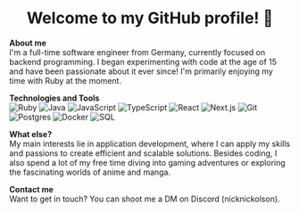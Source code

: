 <!DOCTYPE html>
<html lang="en">
<body>
  <h1 align="center">Welcome to my GitHub profile! 👋</h1>

<b>About me</b>
<br>
I'm a full-time software engineer from Germany, currently focused on backend programming. I began experimenting
with code at the age of 15 and have been passionate about it ever since! I'm primarily enjoying my time with Ruby
at the moment.


<b>Technologies and Tools</b>
<br>
<img src="https://img.shields.io/badge/Ruby-CC342D?style=flat-square&logo=ruby&logoColor=white" alt="Ruby" />
<img src="https://img.shields.io/badge/Java-007396?style=flat-square&logo=java&logoColor=white" alt="Java" />
<img src="https://img.shields.io/badge/JavaScript-F7DF1E?style=flat-square&logo=javascript&logoColor=black" alt="JavaScript" />
<img src="https://img.shields.io/badge/TypeScript-3178C6?style=flat-square&logo=typescript&logoColor=white" alt="TypeScript" />
<img src="https://img.shields.io/badge/React-20232A?style=flat-square&logo=react&logoColor=61DAFB" alt="React" />
<img src="https://img.shields.io/badge/Next.js-000000?style=flat-square&logo=next.js&logoColor=white" alt="Next.js" />
<img src="https://img.shields.io/badge/Git-F05032?style=flat-square&logo=git&logoColor=white" alt="Git" />
<img src="https://img.shields.io/badge/Postgres-336791?style=flat-square&logo=postgresql&logoColor=white" alt="Postgres" />
<img src="https://img.shields.io/badge/Docker-2496ED?style=flat-square&logo=docker&logoColor=white" alt="Docker" />
<img src="https://img.shields.io/badge/SQL-4479A1?style=flat-square&logo=sql&logoColor=white" alt="SQL" />


<b>What else?</b>
<br>
My main interests lie in application development, where I can apply my skills and passions to create efficient and
scalable solutions. Besides coding, I also spend a lot of my free time diving into gaming adventures or exploring the fascinating
worlds of anime and manga.

<b>Contact me</b>
<br>
Want to get in touch? You can shoot me a DM on Discord (nicknickolson).
</body>
</html>
